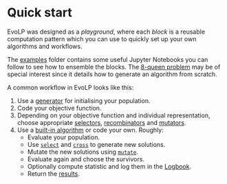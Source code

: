 # Quick start

EvoLP was designed as a _playground_, where each _block_ is a reusable computation pattern which you can use to quickly set up your own algorithms and workflows.

The [examples](https://github.com/ntnu-ai-lab/EvoLP/tree/master/examples) folder contains some useful Jupyter Notebooks you can follow to see how to ensemble the blocks.
The [8-queen problem](https://github.com/ntnu-ai-lab/EvoLP/blob/master/examples/ga_k_queens.ipynb) may be of special interest since it details how to generate an algorithm from scratch.

A common workflow in EvoLP looks like this:

1. Use a [generator](generators.md) for initialising your population.
2. Code your objective function.
3. Depending on your objective function and individual representation, choose appropriate [selectors](selection.md), [recombinators](cross.md) and [mutators](mutation.md).
4. Use a [built-in algorithm](algorithms.md) or code your own. Roughly:
    - Evaluate your population.
    - Use [`select`](@ref) and [`cross`](@ref) to generate new solutions.
    - Mutate the new solutions using [`mutate`](@ref).
    - Evaluate again and choose the survivors.
    - Optionally compute statistic and log them in the [Logbook](logbook.md).
    - Return the [results](results.md).
